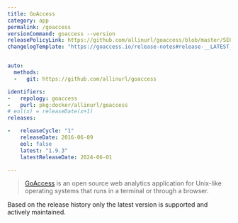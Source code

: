 ```yaml
---
title: GoAccess
category: app
permalink: /goaccess
versionCommand: goaccess --version
releasePolicyLink: https://github.com/allinurl/goaccess/blob/master/SECURITY.md
changelogTemplate: "https://goaccess.io/release-notes#release-__LATEST__"


auto:
  methods:
  -   git: https://github.com/allinurl/goaccess

identifiers:
-   repology: goaccess
-   purl: pkg:docker/allinurl/goaccess
# eol(x) = releaseDate(x+1)
releases:

-   releaseCycle: "1"
    releaseDate: 2016-06-09
    eol: false
    latest: "1.9.3"
    latestReleaseDate: 2024-06-01

---
```


> [GoAccess](https://goaccess.io/) is an open source web analytics application for Unix-like
> operating systems that runs in a terminal or through a browser.

Based on the release history only the latest version is supported and actively maintained.
